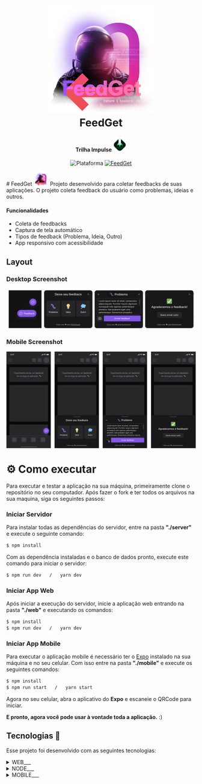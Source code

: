 <h1 align="center">
    <br>
    <img src="./.github/logo-full.png" width="300" alt="Logo FeedGet">
    <br>
    FeedGet
</h1>
<h4 align="center">
    Trilha Impulse <img src="./.github/logo-icon-impulse.svg" height="40" alt="Logo impulse">
</h4>
<p align="center">
    <img alt="Plataforma" src="https://img.shields.io/static/v1?label=Plataforma&message=Mobile/PC&labelColor=b737b7&color=b74bb7">
    <a aria-label="Completado" href="https://nextlevelweek.com">
        <img alt="FeedGet" src="https://img.shields.io/badge/FeedGet-NLW 8.0-333?logo=data:image/png;base64,iVBORw0KGgoAAAANSUhEUgAAABAAAAAQCAMAAAAoLQ9TAAAALVBMVEVHcExxWsF0XMJzXMJxWcFsUsD///9jRrzY0u6Xh9Gsn9n39fyMecy0qd2bjNJWBT0WAAAABHRSTlMA2Do606wF2QAAAGlJREFUGJVdj1cWwCAIBLEsRU3uf9xobDH8+GZwUYi8i6ucJwrxKE+7D0G9Q4vlYqtmCSjndr4CgCgzlyFgfKfKCVO0LrPKjmiqMxGXkJwNnXskqWG+1oSM+BSwD8f29YLNjvx/OQrn+g99oQSoNmt3PgAAAABJRU5ErkJggg==&labelColor=b737b7&color=b74bb7"></img>
    </a>
</p>
# FeedGet <img src="./.github/logo-icon-feedget.png" width="40" alt="Logo icon">
Projeto desenvolvido para coletar feedbacks de suas aplicações. O projeto coleta feedback do usuário como problemas, ideias e outros.

#### Funcionalidades

- Coleta de feedbacks
- Captura de tela automático
- Tipos de feedback (Problema, Ideia, Outro)
- App responsivo com acessibilidade

## Layout

### Desktop Screenshot

<div style="display: flex; flex-direction: 'column'; align-items: 'center';">
    <img width="700px" src="./.github/desktop-components.png">
</div>

### Mobile Screenshot

<div style="display: flex; flex-direction: 'row';">
    <img width=700px" src="./.github/mobile-components.png">
</div>

# ⚙️ Como executar

Para executar e testar a aplicação na sua máquina, primeiramente clone o repositório no seu computador.
Após fazer o fork e ter todos os arquivos na sua maquina, siga os seguintes passos:

### Iniciar Servidor

Para instalar todas as dependências do servidor, entre na pasta **"./server"** e execute o seguinte comando:

```bash
$ npm install
```

Com as dependência instaladas e o banco de dados pronto, execute este comando para iniciar o servidor:

```bash
$ npm run dev   /   yarn dev
```

### Iniciar App Web

Após iniciar a execução do servidor, inicie a aplicação web entrando na pasta **"./web"** e executando os comandos:

```bash
$ npm install
$ npm run dev   /   yarn dev
```

### Iniciar App Mobile

Para executar o aplicação mobile é necessário ter o [Expo](https://expo.io/) instalado na sua máquina e no seu celular.
Com isso entre na pasta **"./mobile"** e execute os seguintes comandos:

```bash
$ npm install
$ npm run start   /   yarn start
```

Agora no seu celular, abra o aplicativo do **Expo** e escaneie o QRCode para iniciar.

**E pronto, agora você pode usar à vontade toda a aplicação.** :)

## Tecnologias 🚀

Esse projeto foi desenvolvido com as seguintes tecnologias:

<details>
    <summary>WEB___</summary>
    <a href='https://reactjs.org'>React | ^18.0.0</a><br>
    <a href='https://www.typescriptlang.org'>Typescript | ^4.6.3</a><br>
    <a href='https://tailwindcss.com'>Tailwindcss | ^3.0.24</a><br>
    <a href='https://vitejs.dev'>Vite | ^2.9.5</a>
</details>
<details>
    <summary>NODE___</summary>
    <a href='https://nodejs.org/pt-br'>Node | 17.7.1</a><br>
    <a href='https://www.prisma.io'>Prisma | ^3.13.0</a><br>
    <a href='https://www.typescriptlang.org'>Typescript | ^4.6.4</a><br>
    <a href='https://jestjs.io/pt-BR'>Jest | ^28.0.3</a><br>
    <a href='https://nodemailer.com/about'>Nodemailer | ^6.7.5</a>
</details>
<details>
    <summary>MOBILE___</summary>
    <a href='https://expo.dev'>Expo | ~44.0.0</a><br>
    <a href='https://reactnative.dev'>React Native | 0.64.3</a><br>
    <a href='https://www.typescriptlang.org'>Typescript | ~4.3.5</a><br>
    <a href='https://axios-http.com/docs/intro'>Axios | ^0.27.2</a>
</details>
